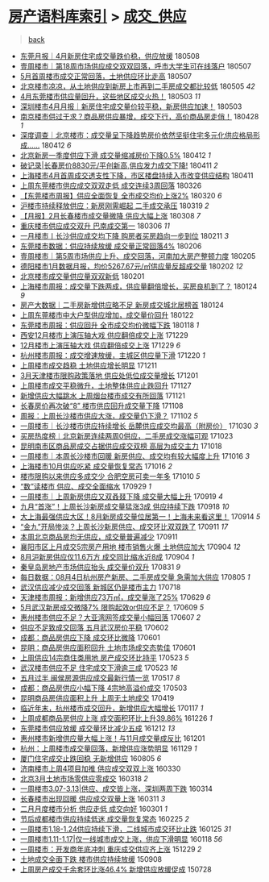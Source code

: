 [房产语料库索引](../../README.md)  > [成交_供应](成交_供应.md)
====
> [back](../README.md)

- [东莞月报｜4月新房住宅成交量跌价稳，供应放缓](http://jkwz.applinzi.com/ittc/7100776428314559499.html#%E4%B8%9C%E8%8E%9E%E6%9C%88%E6%8A%A5%EF%BD%9C4%E6%9C%88%E6%96%B0%E6%88%BF%E4%BD%8F%E5%AE%85%E6%88%90%E4%BA%A4%E9%87%8F%E8%B7%8C%E4%BB%B7%E7%A8%B3%EF%BC%8C%E4%BE%9B%E5%BA%94%E6%94%BE%E7%BC%93) 180508  
- [壹周楼市｜第18周市场供应成交双双回落，呼市大学生可在线落户](http://jkwz.applinzi.com/ittc/7100423779962586123.html#%E5%A3%B9%E5%91%A8%E6%A5%BC%E5%B8%82%EF%BD%9C%E7%AC%AC18%E5%91%A8%E5%B8%82%E5%9C%BA%E4%BE%9B%E5%BA%94%E6%88%90%E4%BA%A4%E5%8F%8C%E5%8F%8C%E5%9B%9E%E8%90%BD%EF%BC%8C%E5%91%BC%E5%B8%82%E5%A4%A7%E5%AD%A6%E7%94%9F%E5%8F%AF%E5%9C%A8%E7%BA%BF%E8%90%BD%E6%88%B7) 180507  
- [5月首周楼市成交正常回落，土地供应环比走高](http://jkwz.applinzi.com/ittc/7100314516338508807.html#5%E6%9C%88%E9%A6%96%E5%91%A8%E6%A5%BC%E5%B8%82%E6%88%90%E4%BA%A4%E6%AD%A3%E5%B8%B8%E5%9B%9E%E8%90%BD%EF%BC%8C%E5%9C%9F%E5%9C%B0%E4%BE%9B%E5%BA%94%E7%8E%AF%E6%AF%94%E8%B5%B0%E9%AB%98) 180507  
- [北京楼市凉凉，从土地供应到新房上市再到二手房成交都比较低](http://jkwz.applinzi.com/ittc/7099725537515930634.html#%E5%8C%97%E4%BA%AC%E6%A5%BC%E5%B8%82%E5%87%89%E5%87%89%EF%BC%8C%E4%BB%8E%E5%9C%9F%E5%9C%B0%E4%BE%9B%E5%BA%94%E5%88%B0%E6%96%B0%E6%88%BF%E4%B8%8A%E5%B8%82%E5%86%8D%E5%88%B0%E4%BA%8C%E6%89%8B%E6%88%BF%E6%88%90%E4%BA%A4%E9%83%BD%E6%AF%94%E8%BE%83%E4%BD%8E) 180505 *42* 
- [4月东莞楼市供应量回升，这些地区成交火热！](http://jkwz.applinzi.com/ittc/7098989942678225926.html#4%E6%9C%88%E4%B8%9C%E8%8E%9E%E6%A5%BC%E5%B8%82%E4%BE%9B%E5%BA%94%E9%87%8F%E5%9B%9E%E5%8D%87%EF%BC%8C%E8%BF%99%E4%BA%9B%E5%9C%B0%E5%8C%BA%E6%88%90%E4%BA%A4%E7%81%AB%E7%83%AD%EF%BC%81) 180503 *11* 
- [深圳楼市4月月报｜新房住宅成交量价较平稳，新房供应加速！](http://jkwz.applinzi.com/ittc/7098925265965286407.html#%E6%B7%B1%E5%9C%B3%E6%A5%BC%E5%B8%824%E6%9C%88%E6%9C%88%E6%8A%A5%EF%BD%9C%E6%96%B0%E6%88%BF%E4%BD%8F%E5%AE%85%E6%88%90%E4%BA%A4%E9%87%8F%E4%BB%B7%E8%BE%83%E5%B9%B3%E7%A8%B3%EF%BC%8C%E6%96%B0%E6%88%BF%E4%BE%9B%E5%BA%94%E5%8A%A0%E9%80%9F%EF%BC%81) 180503  
- [南京楼市供过于求？商品房供应暴增，成交下行，高价商品房走俏！](http://jkwz.applinzi.com/ittc/7096978340579902481.html#%E5%8D%97%E4%BA%AC%E6%A5%BC%E5%B8%82%E4%BE%9B%E8%BF%87%E4%BA%8E%E6%B1%82%EF%BC%9F%E5%95%86%E5%93%81%E6%88%BF%E4%BE%9B%E5%BA%94%E6%9A%B4%E5%A2%9E%EF%BC%8C%E6%88%90%E4%BA%A4%E4%B8%8B%E8%A1%8C%EF%BC%8C%E9%AB%98%E4%BB%B7%E5%95%86%E5%93%81%E6%88%BF%E8%B5%B0%E4%BF%8F%EF%BC%81) 180428 *1* 
- [深度调查｜北京楼市：成交量呈下降趋势房价依然坚挺住宅多元化供应格局形成……](http://jkwz.applinzi.com/ittc/7091006759781270544.html#%E6%B7%B1%E5%BA%A6%E8%B0%83%E6%9F%A5%EF%BD%9C%E5%8C%97%E4%BA%AC%E6%A5%BC%E5%B8%82%EF%BC%9A%E6%88%90%E4%BA%A4%E9%87%8F%E5%91%88%E4%B8%8B%E9%99%8D%E8%B6%8B%E5%8A%BF%E6%88%BF%E4%BB%B7%E4%BE%9D%E7%84%B6%E5%9D%9A%E6%8C%BA%E4%BD%8F%E5%AE%85%E5%A4%9A%E5%85%83%E5%8C%96%E4%BE%9B%E5%BA%94%E6%A0%BC%E5%B1%80%E5%BD%A2%E6%88%90%E2%80%A6%E2%80%A6) 180412 *6* 
- [北京新房一季度供应下滑 成交量缩减房价下降0.5%](http://jkwz.applinzi.com/ittc/7090876684347900945.html#%E5%8C%97%E4%BA%AC%E6%96%B0%E6%88%BF%E4%B8%80%E5%AD%A3%E5%BA%A6%E4%BE%9B%E5%BA%94%E4%B8%8B%E6%BB%91+%E6%88%90%E4%BA%A4%E9%87%8F%E7%BC%A9%E5%87%8F%E6%88%BF%E4%BB%B7%E4%B8%8B%E9%99%8D0.5%25) 180412 *1* 
- [破记录|长春房价8830元/平创新高,供应发力成交下降!](http://jkwz.applinzi.com/ittc/7090737104877519878.html#%E7%A0%B4%E8%AE%B0%E5%BD%95%7C%E9%95%BF%E6%98%A5%E6%88%BF%E4%BB%B78830%E5%85%83%2F%E5%B9%B3%E5%88%9B%E6%96%B0%E9%AB%98%2C%E4%BE%9B%E5%BA%94%E5%8F%91%E5%8A%9B%E6%88%90%E4%BA%A4%E4%B8%8B%E9%99%8D%21) 180411 *2* 
- [上海楼市4月首周成交透支性下降，市区楼盘持续入市改变供应结构](http://jkwz.applinzi.com/ittc/7090643338850206730.html#%E4%B8%8A%E6%B5%B7%E6%A5%BC%E5%B8%824%E6%9C%88%E9%A6%96%E5%91%A8%E6%88%90%E4%BA%A4%E9%80%8F%E6%94%AF%E6%80%A7%E4%B8%8B%E9%99%8D%EF%BC%8C%E5%B8%82%E5%8C%BA%E6%A5%BC%E7%9B%98%E6%8C%81%E7%BB%AD%E5%85%A5%E5%B8%82%E6%94%B9%E5%8F%98%E4%BE%9B%E5%BA%94%E7%BB%93%E6%9E%84) 180411  
- [上周东莞楼市供应成交双双走低 成交连续3周回落](http://jkwz.applinzi.com/ittc/7084739865285755914.html#%E4%B8%8A%E5%91%A8%E4%B8%9C%E8%8E%9E%E6%A5%BC%E5%B8%82%E4%BE%9B%E5%BA%94%E6%88%90%E4%BA%A4%E5%8F%8C%E5%8F%8C%E8%B5%B0%E4%BD%8E+%E6%88%90%E4%BA%A4%E8%BF%9E%E7%BB%AD3%E5%91%A8%E5%9B%9E%E8%90%BD) 180326  
- [【东莞楼市周报】供应全面恢复 全市成交均价上涨2%](http://jkwz.applinzi.com/ittc/7082500619510481927.html#%E3%80%90%E4%B8%9C%E8%8E%9E%E6%A5%BC%E5%B8%82%E5%91%A8%E6%8A%A5%E3%80%91%E4%BE%9B%E5%BA%94%E5%85%A8%E9%9D%A2%E6%81%A2%E5%A4%8D+%E5%85%A8%E5%B8%82%E6%88%90%E4%BA%A4%E5%9D%87%E4%BB%B7%E4%B8%8A%E6%B6%A82%25) 180320 *6* 
- [沪楼市持续释放供应：新房刚需崛起 二手成交承压](http://jkwz.applinzi.com/ittc/7082190969527337991.html#%E6%B2%AA%E6%A5%BC%E5%B8%82%E6%8C%81%E7%BB%AD%E9%87%8A%E6%94%BE%E4%BE%9B%E5%BA%94%EF%BC%9A%E6%96%B0%E6%88%BF%E5%88%9A%E9%9C%80%E5%B4%9B%E8%B5%B7+%E4%BA%8C%E6%89%8B%E6%88%90%E4%BA%A4%E6%89%BF%E5%8E%8B) 180319 *2* 
- [【月报】2月长春楼市成交量微降 供应大幅上涨](http://jkwz.applinzi.com/ittc/7078029035844404234.html#%E3%80%90%E6%9C%88%E6%8A%A5%E3%80%912%E6%9C%88%E9%95%BF%E6%98%A5%E6%A5%BC%E5%B8%82%E6%88%90%E4%BA%A4%E9%87%8F%E5%BE%AE%E9%99%8D+%E4%BE%9B%E5%BA%94%E5%A4%A7%E5%B9%85%E4%B8%8A%E6%B6%A8) 180308 *7* 
- [重庆楼市供应成交双升 巴南成交第一](http://jkwz.applinzi.com/ittc/7077383720032273415.html#%E9%87%8D%E5%BA%86%E6%A5%BC%E5%B8%82%E4%BE%9B%E5%BA%94%E6%88%90%E4%BA%A4%E5%8F%8C%E5%8D%87+%E5%B7%B4%E5%8D%97%E6%88%90%E4%BA%A4%E7%AC%AC%E4%B8%80) 180306 *11* 
- [一月楼市丨长沙供应成交均下降 购房者买房趋向一步到位](http://jkwz.applinzi.com/ittc/7068765781494334471.html#%E4%B8%80%E6%9C%88%E6%A5%BC%E5%B8%82%E4%B8%A8%E9%95%BF%E6%B2%99%E4%BE%9B%E5%BA%94%E6%88%90%E4%BA%A4%E5%9D%87%E4%B8%8B%E9%99%8D+%E8%B4%AD%E6%88%BF%E8%80%85%E4%B9%B0%E6%88%BF%E8%B6%8B%E5%90%91%E4%B8%80%E6%AD%A5%E5%88%B0%E4%BD%8D) 180211 *3* 
- [东莞楼市数据：供应持续放缓 成交量正常回落4%](http://jkwz.applinzi.com/ittc/7066922124940149770.html#%E4%B8%9C%E8%8E%9E%E6%A5%BC%E5%B8%82%E6%95%B0%E6%8D%AE%EF%BC%9A%E4%BE%9B%E5%BA%94%E6%8C%81%E7%BB%AD%E6%94%BE%E7%BC%93+%E6%88%90%E4%BA%A4%E9%87%8F%E6%AD%A3%E5%B8%B8%E5%9B%9E%E8%90%BD4%25) 180206  
- [壹周楼市｜第5周市场供应上升、成交回落，河南加大房产整顿力度](http://jkwz.applinzi.com/ittc/7066672547066545159.html#%E5%A3%B9%E5%91%A8%E6%A5%BC%E5%B8%82%EF%BD%9C%E7%AC%AC5%E5%91%A8%E5%B8%82%E5%9C%BA%E4%BE%9B%E5%BA%94%E4%B8%8A%E5%8D%87%E3%80%81%E6%88%90%E4%BA%A4%E5%9B%9E%E8%90%BD%EF%BC%8C%E6%B2%B3%E5%8D%97%E5%8A%A0%E5%A4%A7%E6%88%BF%E4%BA%A7%E6%95%B4%E9%A1%BF%E5%8A%9B%E5%BA%A6) 180205  
- [德阳楼市1月数据月报，均价5267.67元/㎡供应量反超成交量](http://jkwz.applinzi.com/ittc/7065465184410141713.html#%E5%BE%B7%E9%98%B3%E6%A5%BC%E5%B8%821%E6%9C%88%E6%95%B0%E6%8D%AE%E6%9C%88%E6%8A%A5%EF%BC%8C%E5%9D%87%E4%BB%B75267.67%E5%85%83%2F%E3%8E%A1%E4%BE%9B%E5%BA%94%E9%87%8F%E5%8F%8D%E8%B6%85%E6%88%90%E4%BA%A4%E9%87%8F) 180202 *12* 
- [北京楼市成交量供应量双双新低](http://jkwz.applinzi.com/ittc/7065052189234299914.html#%E5%8C%97%E4%BA%AC%E6%A5%BC%E5%B8%82%E6%88%90%E4%BA%A4%E9%87%8F%E4%BE%9B%E5%BA%94%E9%87%8F%E5%8F%8C%E5%8F%8C%E6%96%B0%E4%BD%8E) 180201  
- [上海楼市周报：成交量下跌两成，供应量翻倍增长，买房良机到了？](http://jkwz.applinzi.com/ittc/7062087421942826001.html#%E4%B8%8A%E6%B5%B7%E6%A5%BC%E5%B8%82%E5%91%A8%E6%8A%A5%EF%BC%9A%E6%88%90%E4%BA%A4%E9%87%8F%E4%B8%8B%E8%B7%8C%E4%B8%A4%E6%88%90%EF%BC%8C%E4%BE%9B%E5%BA%94%E9%87%8F%E7%BF%BB%E5%80%8D%E5%A2%9E%E9%95%BF%EF%BC%8C%E4%B9%B0%E6%88%BF%E8%89%AF%E6%9C%BA%E5%88%B0%E4%BA%86%EF%BC%9F) 180124 *9* 
- [房产大数据｜二手房新增供应略不足 新房成交城北居榜首](http://jkwz.applinzi.com/ittc/7062078184441250832.html#%E6%88%BF%E4%BA%A7%E5%A4%A7%E6%95%B0%E6%8D%AE%EF%BD%9C%E4%BA%8C%E6%89%8B%E6%88%BF%E6%96%B0%E5%A2%9E%E4%BE%9B%E5%BA%94%E7%95%A5%E4%B8%8D%E8%B6%B3+%E6%96%B0%E6%88%BF%E6%88%90%E4%BA%A4%E5%9F%8E%E5%8C%97%E5%B1%85%E6%A6%9C%E9%A6%96) 180124  
- [上周东莞楼市中大户型供应增加，成交量价回升](http://jkwz.applinzi.com/ittc/7061313390826226705.html#%E4%B8%8A%E5%91%A8%E4%B8%9C%E8%8E%9E%E6%A5%BC%E5%B8%82%E4%B8%AD%E5%A4%A7%E6%88%B7%E5%9E%8B%E4%BE%9B%E5%BA%94%E5%A2%9E%E5%8A%A0%EF%BC%8C%E6%88%90%E4%BA%A4%E9%87%8F%E4%BB%B7%E5%9B%9E%E5%8D%87) 180122  
- [东莞楼市周报：供应回升 全市成交均价微幅下跌](http://jkwz.applinzi.com/ittc/7059874839014147078.html#%E4%B8%9C%E8%8E%9E%E6%A5%BC%E5%B8%82%E5%91%A8%E6%8A%A5%EF%BC%9A%E4%BE%9B%E5%BA%94%E5%9B%9E%E5%8D%87+%E5%85%A8%E5%B8%82%E6%88%90%E4%BA%A4%E5%9D%87%E4%BB%B7%E5%BE%AE%E5%B9%85%E4%B8%8B%E8%B7%8C) 180118 *1* 
- [西安12月楼市上演压轴大戏 供应翻倍成交上涨](http://jkwz.applinzi.com/ittc/7052442903828235280.html#%E8%A5%BF%E5%AE%8912%E6%9C%88%E6%A5%BC%E5%B8%82%E4%B8%8A%E6%BC%94%E5%8E%8B%E8%BD%B4%E5%A4%A7%E6%88%8F+%E4%BE%9B%E5%BA%94%E7%BF%BB%E5%80%8D%E6%88%90%E4%BA%A4%E4%B8%8A%E6%B6%A8) 171229  
- [12月楼市上演压轴大戏 供应翻倍成交上涨](http://jkwz.applinzi.com/ittc/7052329494713467920.html#12%E6%9C%88%E6%A5%BC%E5%B8%82%E4%B8%8A%E6%BC%94%E5%8E%8B%E8%BD%B4%E5%A4%A7%E6%88%8F+%E4%BE%9B%E5%BA%94%E7%BF%BB%E5%80%8D%E6%88%90%E4%BA%A4%E4%B8%8A%E6%B6%A8) 171229 *6* 
- [杭州楼市周报：成交增速放缓，主城区供应量下滑](http://jkwz.applinzi.com/ittc/7049187402763994129.html#%E6%9D%AD%E5%B7%9E%E6%A5%BC%E5%B8%82%E5%91%A8%E6%8A%A5%EF%BC%9A%E6%88%90%E4%BA%A4%E5%A2%9E%E9%80%9F%E6%94%BE%E7%BC%93%EF%BC%8C%E4%B8%BB%E5%9F%8E%E5%8C%BA%E4%BE%9B%E5%BA%94%E9%87%8F%E4%B8%8B%E6%BB%91) 171220 *1* 
- [上周楼市成交趋稳 土地供应增长明显](http://jkwz.applinzi.com/ittc/7045746081512555536.html#%E4%B8%8A%E5%91%A8%E6%A5%BC%E5%B8%82%E6%88%90%E4%BA%A4%E8%B6%8B%E7%A8%B3+%E5%9C%9F%E5%9C%B0%E4%BE%9B%E5%BA%94%E5%A2%9E%E9%95%BF%E6%98%8E%E6%98%BE) 171211  
- [3月天津楼市限购政策落地 供应处低位成交量增长](http://jkwz.applinzi.com/ittc/7042107480052597776.html#3%E6%9C%88%E5%A4%A9%E6%B4%A5%E6%A5%BC%E5%B8%82%E9%99%90%E8%B4%AD%E6%94%BF%E7%AD%96%E8%90%BD%E5%9C%B0+%E4%BE%9B%E5%BA%94%E5%A4%84%E4%BD%8E%E4%BD%8D%E6%88%90%E4%BA%A4%E9%87%8F%E5%A2%9E%E9%95%BF) 171201  
- [上周楼市成交平稳微升，土地整体供应止跌回升](http://jkwz.applinzi.com/ittc/7040574989059752977.html#%E4%B8%8A%E5%91%A8%E6%A5%BC%E5%B8%82%E6%88%90%E4%BA%A4%E5%B9%B3%E7%A8%B3%E5%BE%AE%E5%8D%87%EF%BC%8C%E5%9C%9F%E5%9C%B0%E6%95%B4%E4%BD%93%E4%BE%9B%E5%BA%94%E6%AD%A2%E8%B7%8C%E5%9B%9E%E5%8D%87) 171127  
- [新增供应大幅跳水 上周烟台楼市成交有所回落](http://jkwz.applinzi.com/ittc/7038345131118298128.html#%E6%96%B0%E5%A2%9E%E4%BE%9B%E5%BA%94%E5%A4%A7%E5%B9%85%E8%B7%B3%E6%B0%B4+%E4%B8%8A%E5%91%A8%E7%83%9F%E5%8F%B0%E6%A5%BC%E5%B8%82%E6%88%90%E4%BA%A4%E6%9C%89%E6%89%80%E5%9B%9E%E8%90%BD) 171121  
- [长春房价再次破“8” 楼市供应回升成交量下降](http://jkwz.applinzi.com/ittc/7033500155377091601.html#%E9%95%BF%E6%98%A5%E6%88%BF%E4%BB%B7%E5%86%8D%E6%AC%A1%E7%A0%B4%E2%80%9C8%E2%80%9D+%E6%A5%BC%E5%B8%82%E4%BE%9B%E5%BA%94%E5%9B%9E%E5%8D%87%E6%88%90%E4%BA%A4%E9%87%8F%E4%B8%8B%E9%99%8D) 171108  
- [周报：上周长沙楼市供应大涨，成交量仍下滑？](http://jkwz.applinzi.com/ittc/7031412338090050577.html#%E5%91%A8%E6%8A%A5%EF%BC%9A%E4%B8%8A%E5%91%A8%E9%95%BF%E6%B2%99%E6%A5%BC%E5%B8%82%E4%BE%9B%E5%BA%94%E5%A4%A7%E6%B6%A8%EF%BC%8C%E6%88%90%E4%BA%A4%E9%87%8F%E4%BB%8D%E4%B8%8B%E6%BB%91%EF%BC%9F) 171102 *5* 
- [一周楼市｜长沙楼市供应持续增长 岳麓供应成交均最高（附房价）](http://jkwz.applinzi.com/ittc/7030323253984363536.html#%E4%B8%80%E5%91%A8%E6%A5%BC%E5%B8%82%EF%BD%9C%E9%95%BF%E6%B2%99%E6%A5%BC%E5%B8%82%E4%BE%9B%E5%BA%94%E6%8C%81%E7%BB%AD%E5%A2%9E%E9%95%BF+%E5%B2%B3%E9%BA%93%E4%BE%9B%E5%BA%94%E6%88%90%E4%BA%A4%E5%9D%87%E6%9C%80%E9%AB%98%EF%BC%88%E9%99%84%E6%88%BF%E4%BB%B7%EF%BC%89) 171030 *3* 
- [买房热度榜︱北京新房连续两周0供应，二手房成交涨幅可观](http://jkwz.applinzi.com/ittc/7027623099334394896.html#%E4%B9%B0%E6%88%BF%E7%83%AD%E5%BA%A6%E6%A6%9C%EF%B8%B1%E5%8C%97%E4%BA%AC%E6%96%B0%E6%88%BF%E8%BF%9E%E7%BB%AD%E4%B8%A4%E5%91%A80%E4%BE%9B%E5%BA%94%EF%BC%8C%E4%BA%8C%E6%89%8B%E6%88%BF%E6%88%90%E4%BA%A4%E6%B6%A8%E5%B9%85%E5%8F%AF%E8%A7%82) 171023  
- [昆明南市区商品房成交占据供应成交双榜 高层为成交主力](http://jkwz.applinzi.com/ittc/7025729187606955025.html#%E6%98%86%E6%98%8E%E5%8D%97%E5%B8%82%E5%8C%BA%E5%95%86%E5%93%81%E6%88%BF%E6%88%90%E4%BA%A4%E5%8D%A0%E6%8D%AE%E4%BE%9B%E5%BA%94%E6%88%90%E4%BA%A4%E5%8F%8C%E6%A6%9C+%E9%AB%98%E5%B1%82%E4%B8%BA%E6%88%90%E4%BA%A4%E4%B8%BB%E5%8A%9B) 171018  
- [一周楼市｜本周长沙楼市回暖 新房供应、成交均有较大幅度上升](http://jkwz.applinzi.com/ittc/7025106745033229329.html#%E4%B8%80%E5%91%A8%E6%A5%BC%E5%B8%82%EF%BD%9C%E6%9C%AC%E5%91%A8%E9%95%BF%E6%B2%99%E6%A5%BC%E5%B8%82%E5%9B%9E%E6%9A%96+%E6%96%B0%E6%88%BF%E4%BE%9B%E5%BA%94%E3%80%81%E6%88%90%E4%BA%A4%E5%9D%87%E6%9C%89%E8%BE%83%E5%A4%A7%E5%B9%85%E5%BA%A6%E4%B8%8A%E5%8D%87) 171016 *3* 
- [上海楼市10月供应吃紧 成交量恢复常态](http://jkwz.applinzi.com/ittc/7025091754599121937.html#%E4%B8%8A%E6%B5%B7%E6%A5%BC%E5%B8%8210%E6%9C%88%E4%BE%9B%E5%BA%94%E5%90%83%E7%B4%A7+%E6%88%90%E4%BA%A4%E9%87%8F%E6%81%A2%E5%A4%8D%E5%B8%B8%E6%80%81) 171016 *2* 
- [楼市限购以来供应多成交少 合肥空房可卖一年多](http://jkwz.applinzi.com/ittc/7022714473545204752.html#%E6%A5%BC%E5%B8%82%E9%99%90%E8%B4%AD%E4%BB%A5%E6%9D%A5%E4%BE%9B%E5%BA%94%E5%A4%9A%E6%88%90%E4%BA%A4%E5%B0%91+%E5%90%88%E8%82%A5%E7%A9%BA%E6%88%BF%E5%8F%AF%E5%8D%96%E4%B8%80%E5%B9%B4%E5%A4%9A) 171010 *5* 
- [“数”读楼市 供应、成交全面缩水](http://jkwz.applinzi.com/ittc/7018534540195398673.html#%E2%80%9C%E6%95%B0%E2%80%9D%E8%AF%BB%E6%A5%BC%E5%B8%82+%E4%BE%9B%E5%BA%94%E3%80%81%E6%88%90%E4%BA%A4%E5%85%A8%E9%9D%A2%E7%BC%A9%E6%B0%B4) 170929 *1* 
- [一周楼市｜上周新房供应又双叒叕下降 成交量大幅上升](http://jkwz.applinzi.com/ittc/7014948932453663761.html#%E4%B8%80%E5%91%A8%E6%A5%BC%E5%B8%82%EF%BD%9C%E4%B8%8A%E5%91%A8%E6%96%B0%E6%88%BF%E4%BE%9B%E5%BA%94%E5%8F%88%E5%8F%8C%E5%8F%92%E5%8F%95%E4%B8%8B%E9%99%8D+%E6%88%90%E4%BA%A4%E9%87%8F%E5%A4%A7%E5%B9%85%E4%B8%8A%E5%8D%87) 170919 *4* 
- [九月“首涨”！上周长沙新房成交量猛涨3成 供应持续下跌](http://jkwz.applinzi.com/ittc/7014696617435989009.html#%E4%B9%9D%E6%9C%88%E2%80%9C%E9%A6%96%E6%B6%A8%E2%80%9D%EF%BC%81%E4%B8%8A%E5%91%A8%E9%95%BF%E6%B2%99%E6%96%B0%E6%88%BF%E6%88%90%E4%BA%A4%E9%87%8F%E7%8C%9B%E6%B6%A83%E6%88%90+%E4%BE%9B%E5%BA%94%E6%8C%81%E7%BB%AD%E4%B8%8B%E8%B7%8C) 170918 *10* 
- [大上海最强供应大区！8月新房成交量位居第一！上海未来看这里！](http://jkwz.applinzi.com/ittc/7013117852536800273.html#%E5%A4%A7%E4%B8%8A%E6%B5%B7%E6%9C%80%E5%BC%BA%E4%BE%9B%E5%BA%94%E5%A4%A7%E5%8C%BA%EF%BC%818%E6%9C%88%E6%96%B0%E6%88%BF%E6%88%90%E4%BA%A4%E9%87%8F%E4%BD%8D%E5%B1%85%E7%AC%AC%E4%B8%80%EF%BC%81%E4%B8%8A%E6%B5%B7%E6%9C%AA%E6%9D%A5%E7%9C%8B%E8%BF%99%E9%87%8C%EF%BC%81) 170914 *5* 
- [“金九”开局惨淡？上周长沙新房供应、成交环比双双跌了](http://jkwz.applinzi.com/ittc/7012096887564534800.html#%E2%80%9C%E9%87%91%E4%B9%9D%E2%80%9D%E5%BC%80%E5%B1%80%E6%83%A8%E6%B7%A1%EF%BC%9F%E4%B8%8A%E5%91%A8%E9%95%BF%E6%B2%99%E6%96%B0%E6%88%BF%E4%BE%9B%E5%BA%94%E3%80%81%E6%88%90%E4%BA%A4%E7%8E%AF%E6%AF%94%E5%8F%8C%E5%8F%8C%E8%B7%8C%E4%BA%86) 170911 *17* 
- [本周北京商品房均无供应，成交量普遍减少](http://jkwz.applinzi.com/ittc/7011988177286595600.html#%E6%9C%AC%E5%91%A8%E5%8C%97%E4%BA%AC%E5%95%86%E5%93%81%E6%88%BF%E5%9D%87%E6%97%A0%E4%BE%9B%E5%BA%94%EF%BC%8C%E6%88%90%E4%BA%A4%E9%87%8F%E6%99%AE%E9%81%8D%E5%87%8F%E5%B0%91) 170911  
- [襄阳市区上月成交5宗房产用地 楼市销售火爆 土地供应加大](http://jkwz.applinzi.com/ittc/7009466103003350032.html#%E8%A5%84%E9%98%B3%E5%B8%82%E5%8C%BA%E4%B8%8A%E6%9C%88%E6%88%90%E4%BA%A45%E5%AE%97%E6%88%BF%E4%BA%A7%E7%94%A8%E5%9C%B0+%E6%A5%BC%E5%B8%82%E9%94%80%E5%94%AE%E7%81%AB%E7%88%86+%E5%9C%9F%E5%9C%B0%E4%BE%9B%E5%BA%94%E5%8A%A0%E5%A4%A7) 170904 *12* 
- [8月沪新房供应仅11.6万方 成交同比缩水近8成](http://jkwz.applinzi.com/ittc/7009265303383704593.html#8%E6%9C%88%E6%B2%AA%E6%96%B0%E6%88%BF%E4%BE%9B%E5%BA%94%E4%BB%8511.6%E4%B8%87%E6%96%B9+%E6%88%90%E4%BA%A4%E5%90%8C%E6%AF%94%E7%BC%A9%E6%B0%B4%E8%BF%918%E6%88%90) 170904 *1* 
- [秦皇岛房地产市场供应抬头 成交量价双升](http://jkwz.applinzi.com/ittc/7007934837833597968.html#%E7%A7%A6%E7%9A%87%E5%B2%9B%E6%88%BF%E5%9C%B0%E4%BA%A7%E5%B8%82%E5%9C%BA%E4%BE%9B%E5%BA%94%E6%8A%AC%E5%A4%B4+%E6%88%90%E4%BA%A4%E9%87%8F%E4%BB%B7%E5%8F%8C%E5%8D%87) 170831 *9* 
- [每日数据：08月4日杭州房产新房、二手房成交量 急需加大供应](http://jkwz.applinzi.com/ittc/6998104152763532304.html#%E6%AF%8F%E6%97%A5%E6%95%B0%E6%8D%AE%EF%BC%9A08%E6%9C%884%E6%97%A5%E6%9D%AD%E5%B7%9E%E6%88%BF%E4%BA%A7%E6%96%B0%E6%88%BF%E3%80%81%E4%BA%8C%E6%89%8B%E6%88%BF%E6%88%90%E4%BA%A4%E9%87%8F+%E6%80%A5%E9%9C%80%E5%8A%A0%E5%A4%A7%E4%BE%9B%E5%BA%94) 170805 *1* 
- [武汉供应减少成交回落 新城区仍是楼市主力](http://jkwz.applinzi.com/ittc/6991573973778039824.html#%E6%AD%A6%E6%B1%89%E4%BE%9B%E5%BA%94%E5%87%8F%E5%B0%91%E6%88%90%E4%BA%A4%E5%9B%9E%E8%90%BD+%E6%96%B0%E5%9F%8E%E5%8C%BA%E4%BB%8D%E6%98%AF%E6%A5%BC%E5%B8%82%E4%B8%BB%E5%8A%9B) 170718  
- [天津楼市周报：新增供应73万㎡，成交量涨了25%](http://jkwz.applinzi.com/ittc/6984611897587270660.html#%E5%A4%A9%E6%B4%A5%E6%A5%BC%E5%B8%82%E5%91%A8%E6%8A%A5%EF%BC%9A%E6%96%B0%E5%A2%9E%E4%BE%9B%E5%BA%9473%E4%B8%87%E3%8E%A1%EF%BC%8C%E6%88%90%E4%BA%A4%E9%87%8F%E6%B6%A8%E4%BA%8625%25) 170629 *6* 
- [5月武汉新房成交微降7% 限购起效or供应不足？](http://jkwz.applinzi.com/ittc/6977081819944977413.html#5%E6%9C%88%E6%AD%A6%E6%B1%89%E6%96%B0%E6%88%BF%E6%88%90%E4%BA%A4%E5%BE%AE%E9%99%8D7%25+%E9%99%90%E8%B4%AD%E8%B5%B7%E6%95%88or%E4%BE%9B%E5%BA%94%E4%B8%8D%E8%B6%B3%EF%BC%9F) 170609 *5* 
- [惠州楼市供应不足？大亚湾网签成交量小幅回落](http://jkwz.applinzi.com/ittc/6976488433676452869.html#%E6%83%A0%E5%B7%9E%E6%A5%BC%E5%B8%82%E4%BE%9B%E5%BA%94%E4%B8%8D%E8%B6%B3%EF%BC%9F%E5%A4%A7%E4%BA%9A%E6%B9%BE%E7%BD%91%E7%AD%BE%E6%88%90%E4%BA%A4%E9%87%8F%E5%B0%8F%E5%B9%85%E5%9B%9E%E8%90%BD) 170607 *2* 
- [供应不足致成交回落 五月武汉房价平稳](http://jkwz.applinzi.com/ittc/6974510146544731140.html#%E4%BE%9B%E5%BA%94%E4%B8%8D%E8%B6%B3%E8%87%B4%E6%88%90%E4%BA%A4%E5%9B%9E%E8%90%BD+%E4%BA%94%E6%9C%88%E6%AD%A6%E6%B1%89%E6%88%BF%E4%BB%B7%E5%B9%B3%E7%A8%B3) 170602  
- [成都：商品房供应下降 成交环比微降](http://jkwz.applinzi.com/ittc/6974259579360642053.html#%E6%88%90%E9%83%BD%EF%BC%9A%E5%95%86%E5%93%81%E6%88%BF%E4%BE%9B%E5%BA%94%E4%B8%8B%E9%99%8D+%E6%88%90%E4%BA%A4%E7%8E%AF%E6%AF%94%E5%BE%AE%E9%99%8D) 170601  
- [昆明：商品房供应面积回升 土地市场成交态势佳](http://jkwz.applinzi.com/ittc/6974248502879060997.html#%E6%98%86%E6%98%8E%EF%BC%9A%E5%95%86%E5%93%81%E6%88%BF%E4%BE%9B%E5%BA%94%E9%9D%A2%E7%A7%AF%E5%9B%9E%E5%8D%87+%E5%9C%9F%E5%9C%B0%E5%B8%82%E5%9C%BA%E6%88%90%E4%BA%A4%E6%80%81%E5%8A%BF%E4%BD%B3) 170601  
- [上周供应14宗商住类用地 房产成交环比持平](http://jkwz.applinzi.com/ittc/6970974569421603845.html#%E4%B8%8A%E5%91%A8%E4%BE%9B%E5%BA%9414%E5%AE%97%E5%95%86%E4%BD%8F%E7%B1%BB%E7%94%A8%E5%9C%B0+%E6%88%BF%E4%BA%A7%E6%88%90%E4%BA%A4%E7%8E%AF%E6%AF%94%E6%8C%81%E5%B9%B3) 170523 *5* 
- [武汉楼市供应不足 住宅成交下滑逾三成](http://jkwz.applinzi.com/ittc/6970778169853346820.html#%E6%AD%A6%E6%B1%89%E6%A5%BC%E5%B8%82%E4%BE%9B%E5%BA%94%E4%B8%8D%E8%B6%B3+%E4%BD%8F%E5%AE%85%E6%88%90%E4%BA%A4%E4%B8%8B%E6%BB%91%E9%80%BE%E4%B8%89%E6%88%90) 170523 *16* 
- [五月过半 闽侯房源供应成交最新行情一览](http://jkwz.applinzi.com/ittc/6968572063370445828.html#%E4%BA%94%E6%9C%88%E8%BF%87%E5%8D%8A+%E9%97%BD%E4%BE%AF%E6%88%BF%E6%BA%90%E4%BE%9B%E5%BA%94%E6%88%90%E4%BA%A4%E6%9C%80%E6%96%B0%E8%A1%8C%E6%83%85%E4%B8%80%E8%A7%88) 170517 *8* 
- [成都：商品房供应小幅下降 4宗地高溢价成交](http://jkwz.applinzi.com/ittc/6963551329099187205.html#%E6%88%90%E9%83%BD%EF%BC%9A%E5%95%86%E5%93%81%E6%88%BF%E4%BE%9B%E5%BA%94%E5%B0%8F%E5%B9%85%E4%B8%8B%E9%99%8D+4%E5%AE%97%E5%9C%B0%E9%AB%98%E6%BA%A2%E4%BB%B7%E6%88%90%E4%BA%A4) 170503  
- [昆明商品房供应面积上升 上周无土地成交](http://jkwz.applinzi.com/ittc/6958184417745961989.html#%E6%98%86%E6%98%8E%E5%95%86%E5%93%81%E6%88%BF%E4%BE%9B%E5%BA%94%E9%9D%A2%E7%A7%AF%E4%B8%8A%E5%8D%87+%E4%B8%8A%E5%91%A8%E6%97%A0%E5%9C%9F%E5%9C%B0%E6%88%90%E4%BA%A4) 170419  
- [临近年末，杭州楼市成交回升，新增供应大幅增长](http://jkwz.applinzi.com/ittc/6924157919003411461.html#%E4%B8%B4%E8%BF%91%E5%B9%B4%E6%9C%AB%EF%BC%8C%E6%9D%AD%E5%B7%9E%E6%A5%BC%E5%B8%82%E6%88%90%E4%BA%A4%E5%9B%9E%E5%8D%87%EF%BC%8C%E6%96%B0%E5%A2%9E%E4%BE%9B%E5%BA%94%E5%A4%A7%E5%B9%85%E5%A2%9E%E9%95%BF) 170117 *1* 
- [上周成都商品房供应上涨 成交面积环比上升39.86%](http://jkwz.applinzi.com/ittc/6916014078761108485.html#%E4%B8%8A%E5%91%A8%E6%88%90%E9%83%BD%E5%95%86%E5%93%81%E6%88%BF%E4%BE%9B%E5%BA%94%E4%B8%8A%E6%B6%A8+%E6%88%90%E4%BA%A4%E9%9D%A2%E7%A7%AF%E7%8E%AF%E6%AF%94%E4%B8%8A%E5%8D%8739.86%25) 161226 *1* 
- [东莞楼市供应放缓 成交量环比减少五成](http://jkwz.applinzi.com/ittc/6910662596587160581.html#%E4%B8%9C%E8%8E%9E%E6%A5%BC%E5%B8%82%E4%BE%9B%E5%BA%94%E6%94%BE%E7%BC%93+%E6%88%90%E4%BA%A4%E9%87%8F%E7%8E%AF%E6%AF%94%E5%87%8F%E5%B0%91%E4%BA%94%E6%88%90) 161212 *13* 
- [惠州楼市新增供应量大幅上涨！与11月成交量成反比](http://jkwz.applinzi.com/ittc/6906658154720265220.html#%E6%83%A0%E5%B7%9E%E6%A5%BC%E5%B8%82%E6%96%B0%E5%A2%9E%E4%BE%9B%E5%BA%94%E9%87%8F%E5%A4%A7%E5%B9%85%E4%B8%8A%E6%B6%A8%EF%BC%81%E4%B8%8E11%E6%9C%88%E6%88%90%E4%BA%A4%E9%87%8F%E6%88%90%E5%8F%8D%E6%AF%94) 161201  
- [杭州：上周楼市成交量回落，新增供应涨势明显](http://jkwz.applinzi.com/ittc/6905991757656753156.html#%E6%9D%AD%E5%B7%9E%EF%BC%9A%E4%B8%8A%E5%91%A8%E6%A5%BC%E5%B8%82%E6%88%90%E4%BA%A4%E9%87%8F%E5%9B%9E%E8%90%BD%EF%BC%8C%E6%96%B0%E5%A2%9E%E4%BE%9B%E5%BA%94%E6%B6%A8%E5%8A%BF%E6%98%8E%E6%98%BE) 161129 *1* 
- [厦门住宅成交止跌回稳 无新增供应](http://jkwz.applinzi.com/ittc/6862884571070333957.html#%E5%8E%A6%E9%97%A8%E4%BD%8F%E5%AE%85%E6%88%90%E4%BA%A4%E6%AD%A2%E8%B7%8C%E5%9B%9E%E7%A8%B3+%E6%97%A0%E6%96%B0%E5%A2%9E%E4%BE%9B%E5%BA%94) 160805 *6* 
- [济南楼市上周4项目加推 供应成交双双上涨](http://jkwz.applinzi.com/ittc/6815306398397105156.html#%E6%B5%8E%E5%8D%97%E6%A5%BC%E5%B8%82%E4%B8%8A%E5%91%A84%E9%A1%B9%E7%9B%AE%E5%8A%A0%E6%8E%A8+%E4%BE%9B%E5%BA%94%E6%88%90%E4%BA%A4%E5%8F%8C%E5%8F%8C%E4%B8%8A%E6%B6%A8) 160330  
- [北京3月土地市场零供应零成交](http://jkwz.applinzi.com/ittc/6810742665125561348.html#%E5%8C%97%E4%BA%AC3%E6%9C%88%E5%9C%9F%E5%9C%B0%E5%B8%82%E5%9C%BA%E9%9B%B6%E4%BE%9B%E5%BA%94%E9%9B%B6%E6%88%90%E4%BA%A4) 160318 *2* 
- [一周楼市3.07-3.13|供应、成交皆上涨，深圳两周下跌](http://jkwz.applinzi.com/ittc/6809495083040637956.html#%E4%B8%80%E5%91%A8%E6%A5%BC%E5%B8%823.07-3.13%7C%E4%BE%9B%E5%BA%94%E3%80%81%E6%88%90%E4%BA%A4%E7%9A%86%E4%B8%8A%E6%B6%A8%EF%BC%8C%E6%B7%B1%E5%9C%B3%E4%B8%A4%E5%91%A8%E4%B8%8B%E8%B7%8C) 160314  
- [长春楼市出现回暖 供应成交双量上涨](http://jkwz.applinzi.com/ittc/6808388765923935237.html#%E9%95%BF%E6%98%A5%E6%A5%BC%E5%B8%82%E5%87%BA%E7%8E%B0%E5%9B%9E%E6%9A%96+%E4%BE%9B%E5%BA%94%E6%88%90%E4%BA%A4%E5%8F%8C%E9%87%8F%E4%B8%8A%E6%B6%A8) 160311 *3* 
- [二月月度楼市分析 供应走低 成交向好](http://jkwz.applinzi.com/ittc/6804559001631065092.html#%E4%BA%8C%E6%9C%88%E6%9C%88%E5%BA%A6%E6%A5%BC%E5%B8%82%E5%88%86%E6%9E%90+%E4%BE%9B%E5%BA%94%E8%B5%B0%E4%BD%8E+%E6%88%90%E4%BA%A4%E5%90%91%E5%A5%BD) 160301 *1* 
- [节后成都楼市供应持续低迷 成交量恢复常态](http://jkwz.applinzi.com/ittc/6802764530044109828.html#%E8%8A%82%E5%90%8E%E6%88%90%E9%83%BD%E6%A5%BC%E5%B8%82%E4%BE%9B%E5%BA%94%E6%8C%81%E7%BB%AD%E4%BD%8E%E8%BF%B7+%E6%88%90%E4%BA%A4%E9%87%8F%E6%81%A2%E5%A4%8D%E5%B8%B8%E6%80%81) 160225 *2* 
- [一周楼市1.18-1.24供应持续下滑，二线城市成交环比止跌](http://jkwz.applinzi.com/ittc/6791312753650304005.html#%E4%B8%80%E5%91%A8%E6%A5%BC%E5%B8%821.18-1.24%E4%BE%9B%E5%BA%94%E6%8C%81%E7%BB%AD%E4%B8%8B%E6%BB%91%EF%BC%8C%E4%BA%8C%E7%BA%BF%E5%9F%8E%E5%B8%82%E6%88%90%E4%BA%A4%E7%8E%AF%E6%AF%94%E6%AD%A2%E8%B7%8C) 160125 *31* 
- [一周楼市1.11-1.17|仅一线城市成交上涨，供应下滑明显](http://jkwz.applinzi.com/ittc/6788706808399135748.html#%E4%B8%80%E5%91%A8%E6%A5%BC%E5%B8%821.11-1.17%7C%E4%BB%85%E4%B8%80%E7%BA%BF%E5%9F%8E%E5%B8%82%E6%88%90%E4%BA%A4%E4%B8%8A%E6%B6%A8%EF%BC%8C%E4%BE%9B%E5%BA%94%E4%B8%8B%E6%BB%91%E6%98%8E%E6%98%BE) 160118 *56* 
- [一周楼市：开发商年底冲刺 重庆成交供应齐上涨](http://jkwz.applinzi.com/ittc/6781243927625729029.html#%E4%B8%80%E5%91%A8%E6%A5%BC%E5%B8%82%EF%BC%9A%E5%BC%80%E5%8F%91%E5%95%86%E5%B9%B4%E5%BA%95%E5%86%B2%E5%88%BA+%E9%87%8D%E5%BA%86%E6%88%90%E4%BA%A4%E4%BE%9B%E5%BA%94%E9%BD%90%E4%B8%8A%E6%B6%A8) 151229 *2* 
- [土地成交全面下跌 楼市供应持续放缓](http://jkwz.applinzi.com/ittc/6739675007891047429.html#%E5%9C%9F%E5%9C%B0%E6%88%90%E4%BA%A4%E5%85%A8%E9%9D%A2%E4%B8%8B%E8%B7%8C+%E6%A5%BC%E5%B8%82%E4%BE%9B%E5%BA%94%E6%8C%81%E7%BB%AD%E6%94%BE%E7%BC%93) 150908  
- [上周房产成交千余套环比涨46.4% 新增供应放缓促成](http://jkwz.applinzi.com/ittc/547650615349352786.html#%E4%B8%8A%E5%91%A8%E6%88%BF%E4%BA%A7%E6%88%90%E4%BA%A4%E5%8D%83%E4%BD%99%E5%A5%97%E7%8E%AF%E6%AF%94%E6%B6%A846.4%25+%E6%96%B0%E5%A2%9E%E4%BE%9B%E5%BA%94%E6%94%BE%E7%BC%93%E4%BF%83%E6%88%90) 150728  

